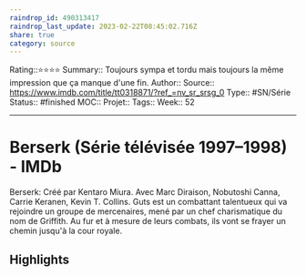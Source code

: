 ```yaml
---
raindrop_id: 490313417
raindrop_last_update: 2023-02-22T08:45:02.716Z
share: true
category: source
---
```


Rating::⭐⭐⭐⭐
Summary:: Toujours sympa et tordu mais toujours la même impression que ça manque d'une fin.
Author::
Source:: https://www.imdb.com/title/tt0318871/?ref_=nv_sr_srsg_0
Type:: #SN/Série 
Status:: #finished 
MOC::
Projet:: 
Tags:: 
Week:: 52

***
# Berserk (Série télévisée 1997–1998) - IMDb

Berserk: Créé par Kentaro Miura. Avec Marc Diraison, Nobutoshi Canna, Carrie Keranen, Kevin T. Collins. Guts est un combattant talentueux qui va rejoindre un groupe de mercenaires, mené par un chef charismatique du nom de Griffith. Au fur et à mesure de leurs combats, ils vont se frayer un chemin jusqu'à la cour royale.

## Highlights

